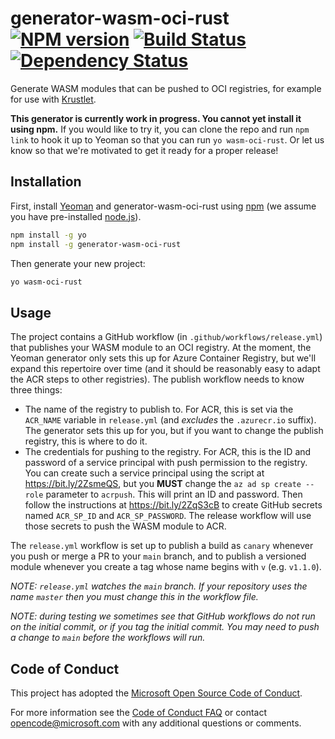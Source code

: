 # generator-wasm-oci-rust [![NPM version][npm-image]][npm-url] [![Build Status][travis-image]][travis-url] [![Dependency Status][daviddm-image]][daviddm-url]

Generate WASM modules that can be pushed to OCI registries, for example
for use with [Krustlet](https://github.com/deislabs/krustlet).

**This generator is currently work in progress.  You cannot yet install it using npm.**
If you would like to try it, you can clone
the repo and run `npm link` to hook it up to Yeoman so that you can run `yo wasm-oci-rust`.
Or let us know so that we're motivated to get it ready for a proper release!

## Installation

First, install [Yeoman](http://yeoman.io) and generator-wasm-oci-rust using [npm](https://www.npmjs.com/) (we assume you have pre-installed [node.js](https://nodejs.org/)).

```bash
npm install -g yo
npm install -g generator-wasm-oci-rust
```

Then generate your new project:

```bash
yo wasm-oci-rust
```

## Usage

The project contains a GitHub workflow (in `.github/workflows/release.yml`) that publishes
your WASM module to an OCI registry.  At the moment, the Yeoman generator only sets
this up for Azure Container Registry, but we'll expand this repertoire over time
(and it should be reasonably easy to adapt the ACR steps to other registries).
The publish workflow needs to know three things:

* The name of the registry to publish to.  For ACR, this is set via the `ACR_NAME`
  variable in `release.yml` (and _excludes_ the `.azurecr.io` suffix).  The generator
  sets this up for you, but if you want to change the publish registry, this is where
  to do it.
* The credentials for pushing to the registry.  For ACR, this is the ID and password
  of a service principal with push permission to the registry.  You can create such
  a service principal using the script at https://bit.ly/2ZsmeQS, but you **MUST**
  change the `az ad sp create --role` parameter to `acrpush`.  This will print an
  ID and password.  Then follow the instructions at https://bit.ly/2ZqS3cB to create
  GitHub secrets named `ACR_SP_ID` and `ACR_SP_PASSWORD`.  The release workflow
  will use those secrets to push the WASM module to ACR.

The `release.yml` workflow is set up to publish a build as `canary` whenever you
push or merge a PR to your `main` branch, and to publish a versioned module
whenever you create a tag whose name begins with `v` (e.g. `v1.1.0`).

_NOTE: `release.yml` watches the `main` branch.  If your repository uses the name
`master` then you must change this in the workflow file._

_NOTE: during testing we sometimes see that GitHub workflows do not run on the initial
commit, or if you tag the initial commit. You may need to push a change to `main` before
the workflows will run._

## Code of Conduct

This project has adopted the [Microsoft Open Source Code of
Conduct](https://opensource.microsoft.com/codeofconduct/).

For more information see the [Code of Conduct
FAQ](https://opensource.microsoft.com/codeofconduct/faq/) or contact
[opencode@microsoft.com](mailto:opencode@microsoft.com) with any additional questions or comments.

[npm-image]: https://badge.fury.io/js/generator-wasm-oci-rust.svg
[npm-url]: https://npmjs.org/package/generator-wasm-oci-rust
[travis-image]: https://travis-ci.com/deislabs/generator-wasm-oci-rust.svg?branch=master
[travis-url]: https://travis-ci.com/deislabs/generator-wasm-oci-rust
[daviddm-image]: https://david-dm.org/deislabs/generator-wasm-oci-rust.svg?theme=shields.io
[daviddm-url]: https://david-dm.org/deislabs/generator-wasm-oci-rust
